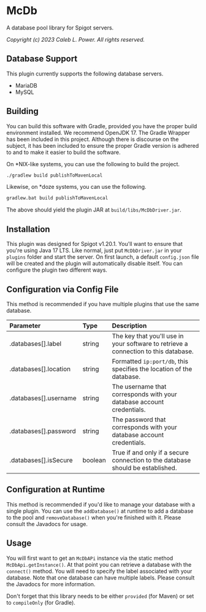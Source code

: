 # McDb

A database pool library for Spigot servers.

*Copyright (c) 2023 Caleb L. Power. All rights reserved.*

## Database Support

This plugin currently supports the following database servers.

- MariaDB
- MySQL

## Building

You can build this software with Gradle, provided you have the proper build
environment installed. We recommend OpenJDK 17. The Gradle Wrapper has been
included in this project. Although there is discourse on the subject, it has
been included to ensure the proper Gradle version is adhered to and to make it
easier to build the software.

On *NIX-like systems, you can use the following to build the project.

```bash
./gradlew build publishToMavenLocal
```

Likewise, on *doze systems, you can use the following.

```bash
gradlew.bat build publishToMavenLocal
```

The above should yield the plugin JAR at `build/libs/McDbDriver.jar`.

## Installation

This plugin was designed for Spigot v1.20.1. You'll want to ensure that you're
using Java 17 LTS. Like normal, just put `McDbDriver.jar` in your `plugins`
folder and start the server. On first launch, a default `config.json` file will
be created and the plugin will automatically disable itself. You can configure
the plugin two different ways.

## Configuration via Config File

This method is recommended if you have multiple plugins that use the same
database.

| Parameter             | Type    | Description                                                                         |
|:----------------------|:--------|:------------------------------------------------------------------------------------|
| .databases[].label    | string  | The key that you'll use in your software to retrieve a connection to this database. |
| .databases[].location | string  | Formatted `ip:port/db`, this specifies the location of the database.                |
| .databases[].username | string  | The username that corresponds with your database account credentials.               |
| .databases[].password | string  | The password that corresponds with your database account credentials.               |
| .databases[].isSecure | boolean | True if and only if a secure connection to the database should be established.      |

## Configuration at Runtime

This method is recommended if you'd like to manage your database with a single
plugin. You can use the `addDatabase()` at runtime to add a database to the pool
and `removeDatabase()` when you're finished with it. Please consult the Javadocs
for usage.

## Usage

You will first want to get an `McDbAPi` instance via the static method
`McDbApi.getInstance()`. At that point you can retrieve a database with the
`connect()` method. You will need to specify the label associated with your
database. Note that one database can have multiple labels. Please consult the
Javadocs for more information.

Don't forget that this library needs to be either `provided` (for Maven) or set
to `compileOnly` (for Gradle).

